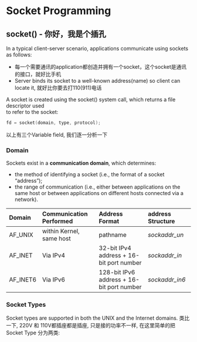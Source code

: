# Socket Programming


## socket() - 你好，我是个插孔
In a typical client-server scenario, applications communicate using sockets as follows:

* 每一个需要通讯的application都创造并拥有一个socket，这个socket是通讯的接口，就好比手机
* Server binds its socket to a well-known address\(name\) so client can locate it, 就好比你要去打110\(911\)电话

A socket is created using the socket\(\) system call, which returns a file descriptor used  
to refer to the socket:

```c
fd = socket(domain, type, protocol);
```

以上有三个Variable field, 我们逐一分析一下

### Domain
Sockets exist in a **communication domain**, which determines:

- the method of identifying a socket (i.e., the format of a socket “address”); 
- the range of communication (i.e., either between applications on the same host
or between applications on different hosts connected via a network).

| Domain | Communication Performed | Address Format | address Structure |
| :--- | :--- |:--- |:--- |
| AF_UNIX | within Kernel, same host  |pathname | *sockaddr_un*|
| AF_INET | Via IPv4 | 32-bit IPv4 address + 16-bit port number | *sockaddr_in*|
| AF_INET6 | Via IPv6 | 128-bit IPv6 address + 16-bit port number | *sockaddr_in6*|


### Socket Types
Socket types are supported in both the UNIX and the Internet domains. 
类比一下, 220V 和 110V都插座都是插座, 只是接的功率不一样, 在这里简单的把Socket Type 分为两类:


